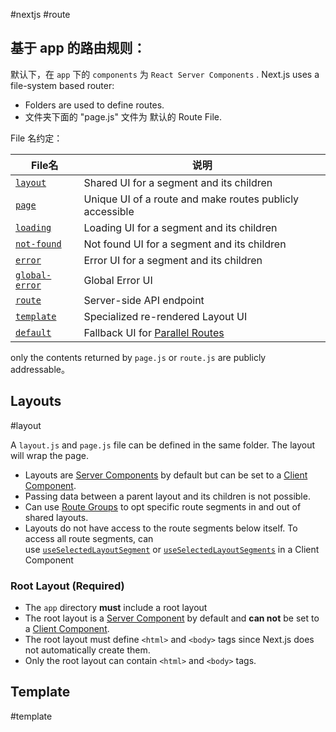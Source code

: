 #nextjs #route
## 基于 app 的路由规则：

默认下，在 `app` 下的 `components` 为 `React Server Components` .
Next.js uses a file-system based router: 
- Folders are used to define routes. 
- 文件夹下面的 "page.js" 文件为 默认的 Route File.

File 名约定： 

|File名|说明|
|---|---|
|[`layout`](https://nextjs.org/docs/app/building-your-application/routing/pages-and-layouts#layouts)|Shared UI for a segment and its children|
|[`page`](https://nextjs.org/docs/app/building-your-application/routing/pages-and-layouts#pages)|Unique UI of a route and make routes publicly accessible|
|[`loading`](https://nextjs.org/docs/app/building-your-application/routing/loading-ui-and-streaming)|Loading UI for a segment and its children|
|[`not-found`](https://nextjs.org/docs/app/api-reference/file-conventions/not-found)|Not found UI for a segment and its children|
|[`error`](https://nextjs.org/docs/app/building-your-application/routing/error-handling)|Error UI for a segment and its children|
|[`global-error`](https://nextjs.org/docs/app/building-your-application/routing/error-handling)|Global Error UI|
|[`route`](https://nextjs.org/docs/app/building-your-application/routing/route-handlers)|Server-side API endpoint|
|[`template`](https://nextjs.org/docs/app/building-your-application/routing/pages-and-layouts#templates)|Specialized re-rendered Layout UI|
|[`default`](https://nextjs.org/docs/app/api-reference/file-conventions/default)|Fallback UI for [Parallel Routes](https://nextjs.org/docs/app/building-your-application/routing/parallel-routes)| 

only the contents returned by `page.js` or `route.js` are publicly addressable。

## Layouts
#layout

A `layout.js` and `page.js` file can be defined in the same folder. The layout will wrap the page.

- Layouts are [Server Components](https://nextjs.org/docs/app/building-your-application/rendering/server-components) by default but can be set to a [Client Component](https://nextjs.org/docs/app/building-your-application/rendering/client-components).
- Passing data between a parent layout and its children is not possible.
- Can use [Route Groups](https://nextjs.org/docs/app/building-your-application/routing/route-groups) to opt specific route segments in and out of shared layouts.
- Layouts do not have access to the route segments below itself. To access all route segments, can use [`useSelectedLayoutSegment`](https://nextjs.org/docs/app/api-reference/functions/use-selected-layout-segment) or [`useSelectedLayoutSegments`](https://nextjs.org/docs/app/api-reference/functions/use-selected-layout-segments) in a Client Component

### Root Layout (Required)

- The `app` directory **must** include a root layout
- The root layout is a [Server Component](https://nextjs.org/docs/app/building-your-application/rendering/server-components) by default and **can not** be set to a [Client Component](https://nextjs.org/docs/app/building-your-application/rendering/client-components).
- The root layout must define `<html>` and `<body>` tags since Next.js does not automatically create them.
- Only the root layout can contain `<html>` and `<body>` tags.


## Template
#template
